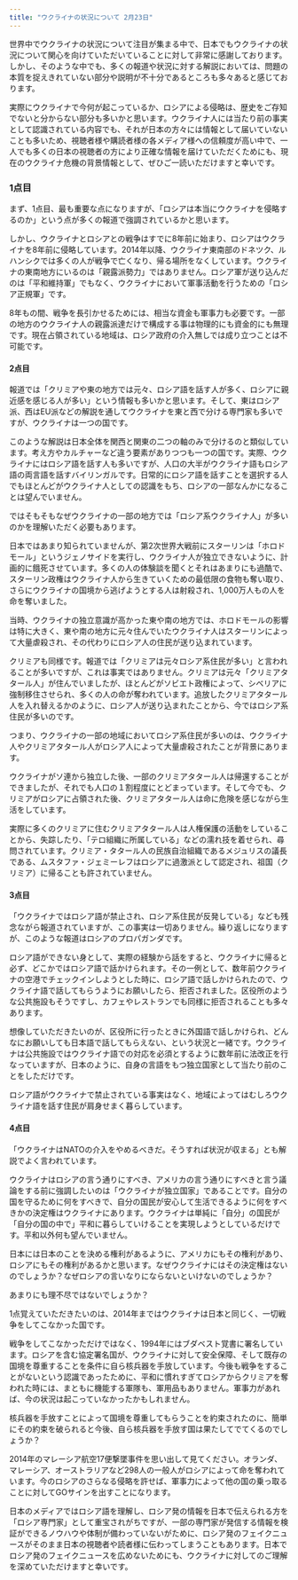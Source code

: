 ```yaml
---
title: "ウクライナの状況について 2月23日"
---
```


世界中でウクライナの状況について注目が集まる中で、日本でもウクライナの状況について関心を向けていただいていることに対して非常に感謝しております。しかし、そのような中でも、多くの報道や状況に対する解説においては、問題の本質を捉えきれていない部分や説明が不十分であるところも多々あると感じております。

実際にウクライナで今何が起こっているか、ロシアによる侵略は、歴史をご存知でないと分からない部分も多いかと思います。ウクライナ人には当たり前の事実として認識されている内容でも、それが日本の方々には情報として届いていないことも多いため、視聴者様や購読者様の各メディア様への信頼度が高い中で、一人でも多くの日本の視聴者の方により正確な情報を届けていただくためにも、現在のウクライナ危機の背景情報として、ぜひご一読いただけますと幸いです。

### 1点目

まず、1点目、最も重要な点になりますが、「ロシアは本当にウクライナを侵略するのか」という点が多くの報道で強調されているかと思います。

しかし、ウクライナとロシアとの戦争はすでに8年前に始まり、ロシアはウクライナを8年前に侵略しています。2014年以降、ウクライナ東南部のドネツク、ルハンシクでは多くの人が戦争で亡くなり、帰る場所をなくしています。ウクライナの東南地方にいるのは「親露派勢力」ではありません。ロシア軍が送り込んだのは「平和維持軍」でもなく、ウクライナにおいて軍事活動を行うための「ロシア正規軍」です。

8年もの間、戦争を長引かせるためには、相当な資金も軍事力も必要です。一部の地方のウクライナ人の親露派達だけで構成する事は物理的にも資金的にも無理です。現在占領されている地域は、ロシア政府の介入無しでは成り立つことは不可能です。

#### 2点目

報道では「クリミアや東の地方では元々、ロシア語を話す人が多く、ロシアに親近感を感じる人が多い」という情報も多いかと思います。そして、東はロシア派、西はEU派などの解説を通してウクライナを東と西で分ける専門家も多いですが、ウクライナは一つの国です。

このような解説は日本全体を関西と関東の二つの軸のみで分けるのと類似しています。考え方やカルチャーなど違う要素がありつつも一つの国です。実際、ウクライナにはロシア語を話す人も多いですが、人口の大半がウクライナ語もロシア語の両言語を話すバイリンガルです。日常的にロシア語を話すことを選択する人でもほとんどがウクライナ人としての認識をもち、ロシアの一部なんかになることは望んでいません。

ではそもそもなぜウクライナの一部の地方では「ロシア系ウクライナ人」が多いのかを理解いただく必要もあります。

日本ではあまり知られていませんが、第2次世界大戦前にスターリンは「ホロドモール」というジェノサイドを実行し、ウクライナ人が独立できないように、計画的に餓死させています。多くの人の体験談を聞くとそれはあまりにも過酷で、スターリン政権はウクライナ人から生きていくための最低限の食物も奪い取り、さらにウクライナの国境から逃げようとする人は射殺され、1,000万人もの人を命を奪いました。

当時、ウクライナの独立意識が高かった東や南の地方では、ホロドモールの影響は特に大きく、東や南の地方に元々住んでいたウクライナ人はスターリンによって大量虐殺され、その代わりにロシア人の住民が送り込まれています。

クリミアも同様です。報道では「クリミアは元々ロシア系住民が多い」と言われることが多いですが、これは事実ではありません。クリミアは元々「クリミアタタール人」が住んでいましたが、ほとんどがソビエト政権によって、シベリアに強制移住させられ、多くの人の命が奪われています。追放したクリミアタタール人を入れ替えるかのように、ロシア人が送り込まれたことから、今ではロシア系住民が多いのです。

つまり、ウクライナの一部の地域においてロシア系住民が多いのは、ウクライナ人やクリミアタタール人がロシア人によって大量虐殺されたことが背景にあります。

ウクライナがソ連から独立した後、一部のクリミアタタール人は帰還することができましたが、それでも人口の１割程度にとどまっています。そして今でも、クリミアがロシアに占領された後、クリミアタタール人は命に危険を感じながら生活をしています。

実際に多くのクリミアに住むクリミアタタール人は人権保護の活動をしていることから、失踪したり、「テロ組織に所属している」などの濡れ技を着せられ、尋問されています。クリミア・タタール人の民族自治組織であるメジュリスの議長である、ムスタファ・ジェミーレフはロシアに過激派として認定され、祖国（クリミア）に帰ることも許されていません。

#### 3点目

「ウクライナではロシア語が禁止され、ロシア系住民が反発している」なども残念ながら報道されていますが、この事実は一切ありません。繰り返しになりますが、このような報道はロシアのプロパガンダです。

ロシア語ができない身として、実際の経験から話をすると、ウクライナに帰ると必ず、どこかではロシア語で話かけられます。その一例として、数年前ウクライナの空港でチェックインしようとした時に、ロシア語で話しかけられたので、ウクライナ語で話してもらうようにお願いしたら、拒否されました。区役所のような公共施設もそうですし、カフェやレストランでも同様に拒否されることも多々あります。

想像していただきたいのが、区役所に行ったときに外国語で話しかけられ、どんなにお願いしても日本語で話してもらえない、という状況と一緒です。ウクライナは公共施設ではウクライナ語での対応を必須とするように数年前に法改正を行なっていますが、日本のように、自身の言語をもつ独立国家として当たり前のことをしただけです。

ロシア語がウクライナで禁止されている事実はなく、地域によってはむしろウクライナ語を話す住民が肩身せまく暮らしています。

#### 4点目

「ウクライナはNATOの介入をやめるべきだ。そうすれば状況が収まる」とも解説でよく言われています。

ウクライナはロシアの言う通りにすべき、アメリカの言う通りにすべきと言う議論をする前に強調したいのは「ウクライナが独立国家」であることです。自分の国を守るために何をすべきで、自分の国民が安心して生活できるように何をすべきかの決定権はウクライナにあります。ウクライナは単純に「自分」の国民が「自分の国の中で」平和に暮らしていけることを実現しようとしているだけです。平和以外何も望んでいません。

日本には日本のことを決める権利があるように、アメリカにもその権利があり、ロシアにもその権利があるかと思います。なぜウクライナにはその決定権はないのでしょうか？なぜロシアの言いなりにならないといけないのでしょうか？

あまりにも理不尽ではないでしょうか？

1点覚えていただきたいのは、2014年まではウクライナは日本と同じく、一切戦争をしてこなかった国です。

戦争をしてこなかっただけではなく、1994年にはブダベスト覚書に署名しています。ロシアを含む協定署名国が、ウクライナに対して安全保障、そして既存の国境を尊重することを条件に自ら核兵器を手放しています。今後も戦争をすることがないという認識であったために、平和に慣れすぎてロシアからクリミアを奪われた時には、まともに機能する軍隊も、軍用品もありません。軍事力があれば、今の状況は起こっていなかったかもしれません。

核兵器を手放すことによって国境を尊重してもらうことを約束されたのに、簡単にその約束を破られると今後、自ら核兵器を手放す国は果たしてでてくるのでしょうか？

2014年のマレーシア航空17便撃墜事件を思い出して見てください。オランダ、マレーシア、オーストラリアなど298人の一般人がロシアによって命を奪われています。今のロシアのさらなる侵略を許せば、軍事力によって他の国の乗っ取ることに対してGOサインを出すことになります。

日本のメディアではロシア語を理解し、ロシア発の情報を日本で伝えられる方を「ロシア専門家」として重宝されがちですが、一部の専門家が発信する情報を検証ができるノウハウや体制が備わっていないがために、ロシア発のフェイクニュースがそのまま日本の視聴者や読者様に伝わってしまうこともあります。日本でロシア発のフェイクニュースを広めないためにも、ウクライナに対してのご理解を深めていただけますと幸いです。
